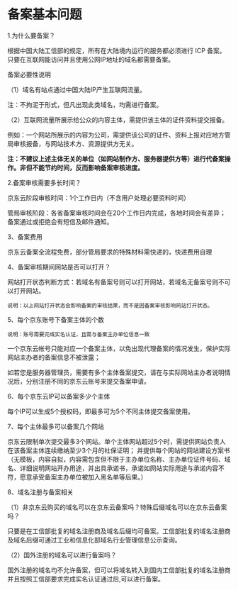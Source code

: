 # 备案基本问题

1.为什么要备案？

根据中国大陆工信部的规定，所有在大陆境内运行的服务都必须进行 ICP 备案。只要在互联网能访问并且使用公网IP地址的域名都需要备案。

备案必要性说明

（1）域名有站点通过中国大陆IP产生互联网流量。

注：不拘泥于形式，但凡出现此类域名，均需进行备案。

（2）互联网流量所展示给公众的内容主体，需提供该主体的证件资料提交报备。

例如：一个网站所展示的内容为公司，需提供该公司的证件、资料上报对应地方管局审核报备，与网站技术方、资源提供方无关。

**注：不建议上述主体无关的单位（如网站制作方、服务器提供方等）进行代备案操作。非但不能节约时间，反而影响备案审核进度。**

2.备案审核需要多长时间？

京东云阶段审核时间：1个工作日内（不含用户处理必要资料时间）

管局审核阶段：各省备案审核时间会在20个工作日内完成，各地时间会有差异；备案通过或拒绝会有短信及邮件通知。 

3、备案费用

京东云备案全流程免费，部分管局要求的特殊材料需快递的，快递费用自理

4、备案审核期间网站是否可以打开？

网站打开状态判断方式：若域名有备案号则可以打开网站，若域名无备案号则不可以打开网站。

```
说明：以上网站打开状态会影响备案的审核结果，而不是因备案审核影响网站打开状态。
```

5、每个京东账号下备案主体的个数

```
说明：账号需要完成实名认证，且需与备案主办单位信息一致
```

一个京东云帐号只能对应一个备案主体，以免出现代理备案的情况发生，保护实际网站主办者的备案信息不被泄露；

如若您是服务器管理员，需要有多个主体备案提交，请在与实际网站主办者说明情况后，分别注册不同的京东云账号来提交备案申请。

6、每个京东云IP可以备案多少个主体

每个IP可以生成5个授权码，即最多可为5个不同主体提交备案使用。

7、每个主体最多可以备案几个网站

京东云限制单次提交最多3个网站。单个主体网站超过5个时，需提供网站负责人在该备案主体连续缴纳至少3个月的社保证明；
并提供每个网站的网站建设方案书（无模板，内容自拟，内容需包含但不限于主办单位名称、主办单位证件号码、域名、详细说明网站开办用途，并出具承诺书，承诺如网站实际用途与承诺内容不符，愿意承受备案主办单位被加入黑名单等后果。）


8、域名注册与备案相关

（1）非京东云购买的域名可以在京东云备案吗？特殊后缀域名可以在京东云备案吗？

只要是在工信部批复的域名注册商及域名后缀均可备案。工信部批复的域名注册商及域名后缀可通过工业和信息化部域名行业管理信息公示查询。

（2）国外注册的域名可以进行备案吗？

国外注册的域名均不允许备案，但可以将域名转入到国内工信部批复的域名注册商并且按照工信部要求完成实名认证通过后,可以进行备案。




